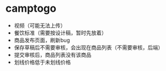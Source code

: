 # camptogo

- 视频（可能无法上传）
- 餐饮标准（需要按设计稿，暂时先放着）
- 商品发布页面，刷新bug
- 保存草稿后不需要审核，会出现在商品列表（不需要审核，后端）
- 提交审核后，商品列表没有该商品
- 划线价格低于未划线价格
